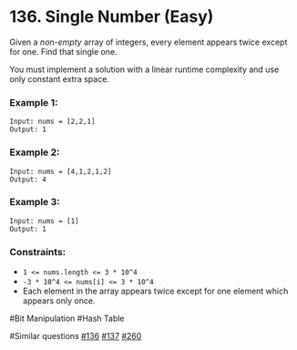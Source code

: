 # 136. Single Number (Easy)

Given a _non-empty_ array of integers, every element appears twice except for one. Find that single one.

You must implement a solution with a linear runtime complexity and use only constant extra space.

### Example 1:

```
Input: nums = [2,2,1]
Output: 1
```

### Example 2:

```
Input: nums = [4,1,2,1,2]
Output: 4
```

### Example 3:

```
Input: nums = [1]
Output: 1
```

### Constraints:

- `1 <= nums.length <= 3 * 10^4`
- `-3 * 10^4 <= nums[i] <= 3 * 10^4`
- Each element in the array appears twice except for one element which appears only once.

#Bit Manipulation #Hash Table

#Similar questions [#136](../p136e/README.md) [#137](../p137m/README.md) [#260](../p260m/README.md)
